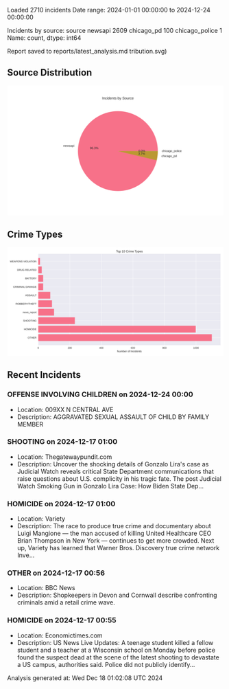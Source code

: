 
Loaded 2710 incidents
Date range: 2024-01-01 00:00:00 to 2024-12-24 00:00:00

Incidents by source:
source
newsapi           2609
chicago_pd         100
chicago_police       1
Name: count, dtype: int64

Report saved to reports/latest_analysis.md
tribution.svg)

## Source Distribution
![Source Distribution](images/source_distribution.svg)

## Crime Types
![Crime Types](images/crime_types.svg)

## Recent Incidents

### OFFENSE INVOLVING CHILDREN on 2024-12-24 00:00
- Location: 009XX N CENTRAL AVE
- Description: AGGRAVATED SEXUAL ASSAULT OF CHILD BY FAMILY MEMBER


### SHOOTING on 2024-12-17 01:00
- Location: Thegatewaypundit.com
- Description: Uncover the shocking details of Gonzalo Lira's case as Judicial Watch reveals critical State Department communications that raise questions about U.S. complicity in his tragic fate.
The post Judicial Watch Smoking Gun in Gonzalo Lira Case: How Biden State Dep…


### HOMICIDE on 2024-12-17 01:00
- Location: Variety
- Description: The race to produce true crime and documentary about Luigi Mangione — the man accused of killing United Healthcare CEO Brian Thompson in New York — continues to get more crowded. Next up, Variety has learned that Warner Bros. Discovery true crime network Inve…


### OTHER on 2024-12-17 00:56
- Location: BBC News
- Description: Shopkeepers in Devon and Cornwall describe confronting criminals amid a retail crime wave.


### HOMICIDE on 2024-12-17 00:55
- Location: Economictimes.com
- Description: US News Live Updates: A teenage student killed a fellow student and a teacher at a Wisconsin school on Monday before police found the suspect dead at the scene of the latest shooting to devastate a US campus, authorities said. Police did not publicly identify…

Analysis generated at: Wed Dec 18 01:02:08 UTC 2024
